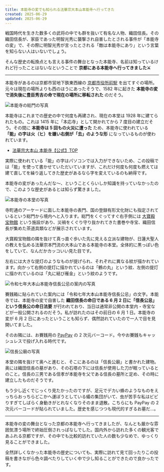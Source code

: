 ```yaml
---
title: 本能寺の変でも知られる法華宗大本山本能寺へ行ってきた
created: 2025-06-29
updated: 2025-06-29
---
```


戦国時代を生きた数多くの武将の中でも群を抜いて有名な人物、織田信長。その織田信長が、家臣であった明智光秀に襲撃され自害したとされる事件が「本能寺の変」で、その際に明智光秀が言ったとされる「敵は本能寺にあり」という言葉を知らない人はいないでしょう。

そんな歴史の転換点とも言える事件の舞台となった本能寺、名前は知っているけれど行ったことはないなということで **京都にある本能寺へ行ってきました⚔️**

---

本能寺があるのは京都市営地下鉄東西線の [京都市役所前駅](https://www2.city.kyoto.lg.jp/kotsu/tikadia/hyperdia/menu0134.htm) を出てすぐの場所。元々は現在の場所よりも西のほうにあったそうで、1582 年に起きた **本能寺の変で消失後に豊臣秀吉の命で現在の場所に移転された** のだそう。

![本能寺の総門の写真](48e73471-db65-42f4-5a6b-e02c53d12500)

本能寺はこれまでの歴史の中で何度も再建され、現在の本堂は 1928 年に建てられたもの。これは 1415 年に「本応寺」として開かれてから 7 度目の建立だそう。その間に **本能寺は 5 回もの火災に遭った** ため、本能寺に使われている **「能」の字は火（ヒ）を嫌い右側が「去」のような形** になっているものが使われています。

- [法華宗大本山 本能寺【公式】TOP](https://www.kyoto-honnouji.jp/)

実際に使われている「能」の字はパソコンでは入力ができないため、この投稿では「能」を使って書かせていただいていますが、これだけ何度も何度も燃えては建て直してを繰り返してきた歴史があるなら字を変えているのも納得です。

本能寺の変があったんだな～、ということくらいしか知識を持っていなかったので、このような歴史があるとは知らず驚きました。

![本能寺の本堂の写真](b060724e-1a06-4fe6-c13d-115687abe200)

寺町通のアーケードに面した本能寺の表門、国の登録有形文化財にも指定されているという総門から境内へと入ります。総門をくぐってすぐ右手側には [大寶殿宝物館](https://www.kyoto-honnouji.jp/houmotsukan.html) という施設があり、災禍をくぐり守り抜かれてきた書巻や寺宝、織田信長が集めた茶道具類などが展示されています。

大寶殿宝物館の隣を抜けて真っ直ぐ歩いた先に見える立派な建物が、日蓮大聖人の教えを弘める法華宗本門流の大本山である本能寺の本堂。全体的に黒っぽい色をしていて、なんだかカッコいい見た目です。

左右には大きな提灯のようなものが提げられ、それぞれに異なる紋が描かれています。向かって右側の提灯に描かれているのは「鶴の丸」という紋、左側の提灯に描かれているのは「丸に結び雁金」という紋のようです。

![令和七年大本山本能寺信長公忌の案内の写真](dc4d63b2-0c6d-4597-e868-4d692cdd8800)

賽銭箱に貼られていた案内には「令和七年大本山本能寺信長公忌」の文字。本能寺では、本能寺の変で自害した **織田信長の命日である 6 月 2 日に「信長公忌」という信長公の命日法要** が行われており、当日は通常非公開の本堂内・寺宝などが一般公開されるのだそう。私が訪れたのはその前日の 6 月 1 日。本能寺の変が 6 月 2 日にあったということも知らず、偶然訪れていたので一人で目を見開いてました。

そのお隣には、お賽銭用の [PayPay](https://paypay.ne.jp/) の 2 次元バーコード。今やお賽銭もキャッシュレスで投げ入れる時代です。

![信長公廟の写真](24f675dc-2993-403b-e9bf-e42b0d5d7e00)

本堂の隣を抜けて奥へと進むと、そこにあるのは「信長公廟」と書かれた建物。奥には織田信長の墓があり、その石塔の下には信長が使用した刀が眠っているとのこと。信長の三男である信孝が本能寺を父である信長の墓所と定め、その時に建立したものだそうです。

もう少し近くでじっくり見たかったのですが、足元でデカい蜂のようなものをえっちらおっちらどこかへ運ぼうとしている蟻の集団がいて、虫が苦手な私はビビりすぎてしばらく身動きがとれなくなりそのまま退散。こちらにも PayPay の 2 次元バーコードが貼られていました。歴史を感じつつも現代的すぎるお墓だ…。

---

本能寺の変の舞台となった京都の本能寺へ行ってきましたが、なんとも厳かな雰囲気漂う場所で終始圧倒されっぱなしでした。国内外から訪れた多くの観光客であふれる京都ですが、その中でも比較的訪れていた人の数も少なめで、ゆっくり見ることができました。

全然詳しくなかった本能寺の歴史についても、実際に訪れて見て回ったりこの投稿を書きながら色々調べたりしていく中で少し知ることができたので良かったです。

